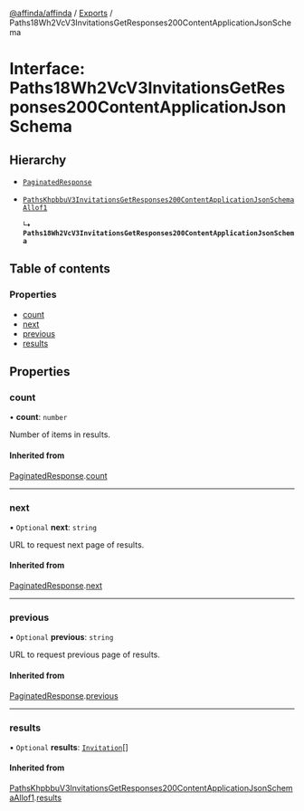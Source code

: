 [@affinda/affinda](../README.md) / [Exports](../modules.md) / Paths18Wh2VcV3InvitationsGetResponses200ContentApplicationJsonSchema

# Interface: Paths18Wh2VcV3InvitationsGetResponses200ContentApplicationJsonSchema

## Hierarchy

- [`PaginatedResponse`](PaginatedResponse.md)

- [`PathsKhpbbuV3InvitationsGetResponses200ContentApplicationJsonSchemaAllof1`](PathsKhpbbuV3InvitationsGetResponses200ContentApplicationJsonSchemaAllof1.md)

  ↳ **`Paths18Wh2VcV3InvitationsGetResponses200ContentApplicationJsonSchema`**

## Table of contents

### Properties

- [count](Paths18Wh2VcV3InvitationsGetResponses200ContentApplicationJsonSchema.md#count)
- [next](Paths18Wh2VcV3InvitationsGetResponses200ContentApplicationJsonSchema.md#next)
- [previous](Paths18Wh2VcV3InvitationsGetResponses200ContentApplicationJsonSchema.md#previous)
- [results](Paths18Wh2VcV3InvitationsGetResponses200ContentApplicationJsonSchema.md#results)

## Properties

### count

• **count**: `number`

Number of items in results.

#### Inherited from

[PaginatedResponse](PaginatedResponse.md).[count](PaginatedResponse.md#count)

___

### next

• `Optional` **next**: `string`

URL to request next page of results.

#### Inherited from

[PaginatedResponse](PaginatedResponse.md).[next](PaginatedResponse.md#next)

___

### previous

• `Optional` **previous**: `string`

URL to request previous page of results.

#### Inherited from

[PaginatedResponse](PaginatedResponse.md).[previous](PaginatedResponse.md#previous)

___

### results

• `Optional` **results**: [`Invitation`](Invitation.md)[]

#### Inherited from

[PathsKhpbbuV3InvitationsGetResponses200ContentApplicationJsonSchemaAllof1](PathsKhpbbuV3InvitationsGetResponses200ContentApplicationJsonSchemaAllof1.md).[results](PathsKhpbbuV3InvitationsGetResponses200ContentApplicationJsonSchemaAllof1.md#results)
